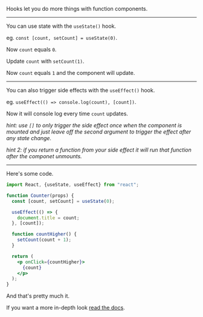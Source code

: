 Hooks let you do more things with function components.

---

You can use state with the `useState()` hook.

eg. `const [count, setCount] = useState(0)`.

Now `count` equals `0`.

Update `count` with `setCount(1)`.

Now `count` equals `1` and the component will update.

---

You can also trigger side effects with the `useEffect()` hook.

eg. `useEffect(() => console.log(count), [count])`.

Now it will console log every time `count` updates.

_hint: use `[]` to only trigger the side effect once when the component is mounted and just leave off the second argument to trigger the effect after any state change._

_hint 2: if you return a function from your side effect it will run that function after the componet unmounts._

---

Here's some code.

```jsx
import React, {useState, useEffect} from "react";

function Counter(props) {
  const [count, setCount] = useState(0);

  useEffect(() => {
    document.title = count;
  }, [count]);

  function countHigher() {
    setCount(count + 1);
  }

  return (
    <p onClick={countHigher}>
      {count}
    </p>
  );
}

```
And that's pretty much it.

If you want a more in-depth look [read the docs](https://reactjs.org/docs/hooks-intro.html).



